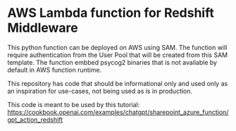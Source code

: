 # AWS Lambda function for Redshift Middleware

This python function can be deployed on AWS using SAM. The function will require authentication from the User Pool that will be created from this SAM template.
The function embbed psycog2 binaries that is not available by default in AWS function runtime.

This repository has code that should be informational only and used only as an inspiration for use-cases, not being used as is in production.

This code is meant to be used by this tutorial: https://cookbook.openai.com/examples/chatgpt/sharepoint_azure_function/gpt_action_redshift
